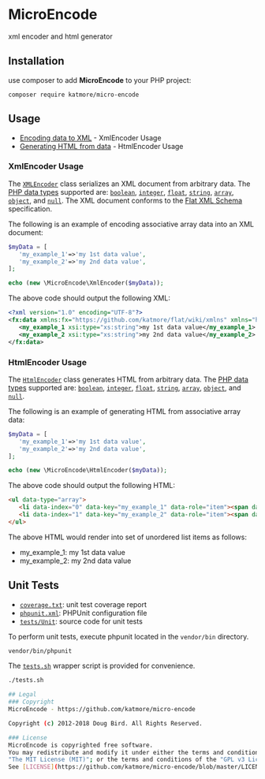 # MicroEncode
xml encoder and html generator

## Installation
use composer to add **MicroEncode** to your PHP project:
```
composer require katmore/micro-encode
```

## Usage
 * [Encoding data to XML](#xmlencoder-usage) - XmlEncoder Usage
 * [Generating HTML from data](#htmlencoder-usage) - HtmlEncoder Usage

### XmlEncoder Usage
The [`XMLEncoder`](./src/MicroEncode/XmlEncoder.php) class serializes an XML document from arbitrary data. The [PHP data types](http://php.net/manual/en/language.types.intro.php) supported are: [`boolean`](http://php.net/manual/en/language.types.boolean.php), [`integer`](http://php.net/manual/en/language.types.integer.php), [`float`](http://php.net/manual/en/language.types.float.php), [`string`](http://php.net/manual/en/language.types.string.php), [`array`](http://php.net/manual/en/language.types.array.php), [`object`](http://php.net/manual/en/language.types.object.php), and [`null`](http://php.net/manual/en/language.types.null.php). The XML document conforms to the [Flat XML Schema](https://github.com/katmore/flat/wiki/xmlns) specification.

The following is an example of encoding associative array data into an XML document:
```php
$myData = [
   'my_example_1'=>'my 1st data value',
   'my_example_2'=>'my 2nd data value',
];

echo (new \MicroEncode\XmlEncoder($myData));
```
The above code should output the following XML:
```xml
<?xml version="1.0" encoding="UTF-8"?>
<fx:data xmlns:fx="https://github.com/katmore/flat/wiki/xmlns" xmlns="https://github.com/katmore/flat/wiki/xmlns-object" fx:md5="37a6259cc0c1dae299a7866489dff0bd" xmlns:xsi="http://www.w3.org/2001/XMLSchema-instance" xmlns:xs="http://www.w3.org/2001/XMLSchema" xmlns:extxs="https://github.com/katmore/flat/wiki/xmlns-extxs" xsi:type="extxs:Hashmap">
   <my_example_1 xsi:type="xs:string">my 1st data value</my_example_1>
   <my_example_2 xsi:type="xs:string">my 2nd data value</my_example_2>
</fx:data>
```

### HtmlEncoder Usage
The [`HtmlEncoder`](./src/MicroEncode/HtmlEncoder.php) class generates HTML from arbitrary data. The [PHP data types](http://php.net/manual/en/language.types.intro.php) supported are: [`boolean`](http://php.net/manual/en/language.types.boolean.php), [`integer`](http://php.net/manual/en/language.types.integer.php), [`float`](http://php.net/manual/en/language.types.float.php), [`string`](http://php.net/manual/en/language.types.string.php), [`array`](http://php.net/manual/en/language.types.array.php), [`object`](http://php.net/manual/en/language.types.object.php), and [`null`](http://php.net/manual/en/language.types.null.php).

The following is an example of generating HTML from associative array data:
```php
$myData = [
   'my_example_1'=>'my 1st data value',
   'my_example_2'=>'my 2nd data value',
];

echo (new \MicroEncode\HtmlEncoder($myData));
```
The above code should output the following HTML:
```html
<ul data-type="array">
   <li data-index="0" data-key="my_example_1" data-role="item"><span data-role="item-key">my_example_1</span>:&nbsp;<span data-role="item-value" data-type="string">my 1st data value</span></li><!--/data-item: (my_example_1)-->
   <li data-index="1" data-key="my_example_2" data-role="item"><span data-role="item-key">my_example_2</span>:&nbsp;<span data-role="item-value" data-type="string">my 2nd data value</span></li><!--/data-item: (my_example_2)-->
</ul>
```

The above HTML would render into set of unordered list items as follows:
 * my_example_1: my 1st data value
 * my_example_2: my 2nd data value

## Unit Tests
 * [`coverage.txt`](./coverage.txt): unit test coverage report
 * [`phpunit.xml`](./phpunit.xml): PHPUnit configuration file
 * [`tests/Unit`](./tests/Unit): source code for unit tests

To perform unit tests, execute phpunit located in the `vendor/bin` directory.
```sh
vendor/bin/phpunit
```

The [`tests.sh`](./tests.sh) wrapper script is provided for convenience.
```sh
./tests.sh

## Legal
### Copyright
MicroEncode - https://github.com/katmore/micro-encode

Copyright (c) 2012-2018 Doug Bird. All Rights Reserved.

### License
MicroEncode is copyrighted free software.
You may redistribute and modify it under either the terms and conditions of the
"The MIT License (MIT)"; or the terms and conditions of the "GPL v3 License".
See [LICENSE](https://github.com/katmore/micro-encode/blob/master/LICENSE) and [GPLv3](https://github.com/katmore/micro-encode/blob/master/GPLv3).
